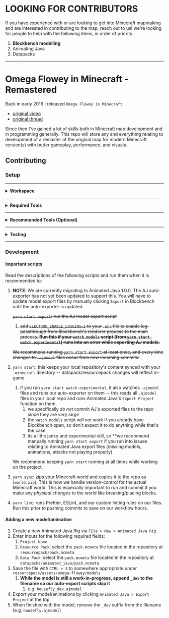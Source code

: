 # **LOOKING FOR CONTRIBUTORS**

If you have experience with or are looking to get into Minecraft mapmaking and are interested in contributing to the map, reach out to us! we're looking for people to help with the following items, in order of priority:

1. **Blockbench modelling**
2. Animating Java
3. Datapacks

---

# Omega Flowey in Minecraft - Remastered

Back in early 2016 I released `Omega Flowey in Minecraft`.

- [original video](https://youtu.be/5Q8OkmrZom8)
- [original thread](https://www.reddit.com/r/Undertale/comments/4a9jht/spoilers_omega_flowey_boss_fight_in_minecraft/)

Since then I've gained a lot of skills both in Minecraft map development and in programming generally. This repo will store any and everything relating to development of a remaster of the original map for modern Minecraft version(s) with better gameplay, performance, and visuals.

## Contributing

### Setup

---

<details>
  <summary><strong>Workspace</strong></summary>

1.  Install [`Node.js >= 16.10`](https://nodejs.org/en/download)
2.  Install [`Yarn 3.6.3`](https://v3.yarnpkg.com/getting-started/install) by running `corepack enable`
3.  Initialize the repo by running `yarn`
4.  Enable Yarn's Plug'n'Play with VSCode by running `yarn dlx @yarnpkg/sdks vscode`
5.  Copy-paste `.env.EXAMPLE` and rename it to `.env`

    1.  Replace all the paths in there with paths on your local machine -- e.g. replacing `afro` with `<YOUR_USERNAME>`.

    Most of these variables are pretty straightforward except for `ASSETS_DIR` -- you'll want to follow this [reddit post](https://www.reddit.com/r/Minecraft/comments/wdx9mk/how_do_i_find_the_assets_folder_in_minecraft/iikxx3d/) to extract a vanilla assets folder that you can point `ASSETS_DIR` to

</details>

---

<details>
  <summary><strong>Required Tools</strong></summary>

1. [Blockbench](https://www.blockbench.net/downloads) -- for 3D modelling
   - Install our Blockbench CLI plugin:
     - Open Blockbench, then go to `File > Plugins > Load Plugin From File` and select the `bb-cli.js` file from your local `omega-flowey-remastered` repo (`omega-flowey-remastered/package-scripts/modules/bb-cli.js`).

</details>

---

<details>
  <summary><strong>Recommended Tools (Optional)</strong></summary>

Install the following apps:

1. [paint.net](https://www.getpaint.net/download.html) -- for image editing
2. [ScreenToGif](https://www.screentogif.com/) -- lightweight GIF recorder
3. [DaVinci Resolve](https://www.blackmagicdesign.com/event/davinciresolvedownload) -- for video editing / frame-by-frame video analysis (of the original fight in Undertale)

We also recommend using [blockcolors.app](https://blockcolors.app/) to get a representative vanilla block texture for a desired color while texturing models.

</details>

---

<details>
  <summary><strong>Testing</strong></summary>

1. Download the [Fabric mod loader](https://fabricmc.net/) and install a new profile to your Minecraft launcher
2. Download the [Fabric API](https://www.curseforge.com/minecraft/mc-mods/fabric-api/files) jar
3. Download the latest release jar of [`packtest`](https://modrinth.com/mod/packtest)
   1. You should probably download the same version that we're currently specifying in `./.github/workflows/validate.yml`
4. Move the `Fabric API` and `packtest` jars into your `mods` folder in the Minecraft directory (typically `%appdata%/.minecraft/mods`)
5. Run the new profile in your Minecraft launcher to launch a (lightly) modded instance that's able to run `packtest`'s new commands designed for testing
   1. Try: `test runall`
   2. See `packtest`'s [README](https://github.com/misode/packtest) for full command documentation

</details>

---

### Development

#### Important scripts

Read the descriptions of the following scripts and run them when it is recommended to:

1. **NOTE**: We are currently migrating to Animated Java 1.0.0. The AJ auto-exporter has not yet been updated to support this. You will have to update model export files by manually clicking `Export` in Blockbench until the auto-exporter is updated.

   <s> `yarn start export`: run the AJ model export script

   1. add `ELECTRON_ENABLE_LOGGING=1` to your `.env` file to enable log-passthrough from Blockbench's renderer process to the main process. **Run this if your `watch.models` script (from `yarn start watch.experimental`) runs into an error while exporting AJ models.**

   We recommend running `yarn start export` at least once, and every time changes to `.ajmodel` files occur from new incoming commits.

   </s>

2. `yarn start`: this keeps your local repository's content synced with your `.minecraft` directory -- datapack/resourcepack changes will reflect in-game

   1. if you run `yarn start watch.experimental`, it also watches `.ajmodel` files and runs our auto-exporter on them -- this reads all `.ajmodel` files in your local repo and runs Animated Java's `Export Project` function on them.
      1. we specifically _do not_ commit AJ's exported files to the repo since they are _very large_
      2. the `watch.models` script _will not_ work if you already have Blockbench open, so don't expect it to do anything while that's the case
      3. its a little janky and experimental still, so \*\*we recommend manually running `yarn start export` if you run into issues relating to Animated Java export files (missing models, animations, attacks not playing properly)

   We recommend keeping `yarn start` running at all times while working on the project.

3. `yarn sync`: zips your Minecraft world and copies it to the repo as (`world.zip`). This is how we handle version-control for the actual Minecraft world. This is especially important to run and commit if you make any _physical changes_ to the world like breaking/placing blocks.

4. `yarn lint`: runs Prettier, ESLint, and our custom linting rules on our files. Run this prior to pushing commits to save on our workflow hours.

#### Adding a new model/animation

1. Create a new Animated Java Rig via `File > New > Animated Java Rig`
2. Enter inputs for the following required fields:
   1. `Project Name`
   2. `Resource Pack`: select the `pack.mcmeta` file located in the repository at `resourcepack/pack.mcmeta`
   3. `Data Pack`: select the `pack.mcmeta` file located in the repository at `datapacks/animated_java/pack.mcmeta`
3. Save the file with `CTRL + S` to somewhere appropriate under `resourcepack/assets/omega-flowey/models`
   1. **While the model is still a work-in-progress, append `_dev` to the filename so our auto-export scripts skip it**
      1. e.g. `housefly_dev.ajmodel`
4. Export your model/animations by clicking `Animated Java > Export Project` at the top
5. When finished with the model, remove the `_dev` suffix from the filename (e.g. `housefly.ajmodel`)
